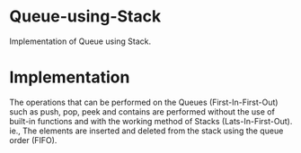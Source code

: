 # Queue-using-Stack
Implementation of Queue using Stack.

# Implementation
The operations that can be performed on the Queues (First-In-First-Out) such as push, pop, peek and contains are performed without the use of built-in functions and with the working method of Stacks (Lats-In-First-Out).  ie., The elements are inserted and deleted from the stack using the queue order (FIFO).
